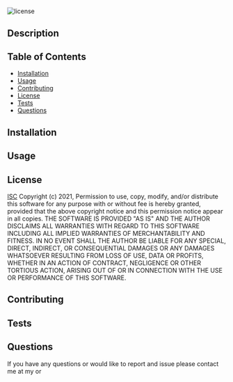 # 
  ![license](https://img.shields.io/badge/License-ISC-blue.svg)
  
  ## Description 
  
  
  
  
  
  ## Table of Contents 
  
  - [Installation](#installation)
  - [Usage](#usage)
  - [Contributing](#contributing)
  - [License](#license)
  - [Tests](#tests)
  - [Questions](#questions)
  
  ## Installation 
  
  
  ## Usage 
  
  
  ## License 
  [ISC](https://choosealicense.com/licenses/isc/)
  Copyright (c) 2021, Permission to use, copy, modify, and/or distribute this software for any purpose with or without fee is hereby granted, provided that the above copyright notice and this permission notice appear in all copies. THE SOFTWARE IS PROVIDED "AS IS" AND THE AUTHOR DISCLAIMS ALL WARRANTIES WITH REGARD TO THIS SOFTWARE INCLUDING ALL IMPLIED WARRANTIES OF MERCHANTABILITY AND FITNESS. IN NO EVENT SHALL THE AUTHOR BE LIABLE FOR ANY SPECIAL, DIRECT, INDIRECT, OR CONSEQUENTIAL DAMAGES OR ANY DAMAGES WHATSOEVER RESULTING FROM LOSS OF USE, DATA OR PROFITS, WHETHER IN AN ACTION OF CONTRACT, NEGLIGENCE OR OTHER TORTIOUS ACTION, ARISING OUT OF OR IN CONNECTION WITH THE USE OR PERFORMANCE OF THIS SOFTWARE.

  
  
  ## Contributing 
  
  
  ## Tests 
  
  
  ## Questions 
  If you have any questions or would like to report and issue please contact me at my  or 
  
  